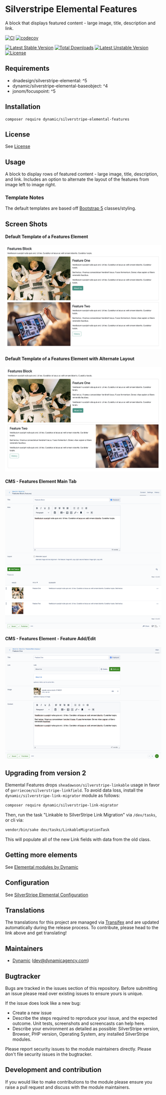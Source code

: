 # Silverstripe Elemental Features

A block that displays featured content - large image, title, description and link.

[![CI](https://github.com/dynamic/silverstripe-elemental-features/actions/workflows/ci.yml/badge.svg)](https://github.com/dynamic/silverstripe-elemental-features/actions/workflows/ci.yml)
[![codecov](https://codecov.io/gh/dynamic/silverstripe-elemental-features/branch/master/graph/badge.svg)](https://codecov.io/gh/dynamic/silverstripe-elemental-features)

[![Latest Stable Version](https://poser.pugx.org/dynamic/silverstripe-elemental-features/v/stable)](https://packagist.org/packages/dynamic/silverstripe-elemental-features)
[![Total Downloads](https://poser.pugx.org/dynamic/silverstripe-elemental-features/downloads)](https://packagist.org/packages/dynamic/silverstripe-elemental-features)
[![Latest Unstable Version](https://poser.pugx.org/dynamic/silverstripe-elemental-features/v/unstable)](https://packagist.org/packages/dynamic/silverstripe-elemental-features)
[![License](https://poser.pugx.org/dynamic/silverstripe-elemental-features/license)](https://packagist.org/packages/dynamic/silverstripe-elemental-features)

## Requirements

- dnadesign/silverstripe-elemental: ^5
- dynamic/silverstripe-elemental-baseobject: ^4
- jonom/focuspoint: ^5

## Installation

`composer require dynamic/silverstripe-elemental-features`

## License

See [License](LICENSE.md)

## Usage

A block to display rows of featured content - large image, title, description, and link. Includes an option to alternate the layout of the features from image left to image right.

### Template Notes

The default templates are based off [Bootstrap 5](https://getbootstrap.com/) classes/styling.

## Screen Shots

#### Default Template of a Features Element
![Default Template of a Features Element](./docs/en/_images/features-block-sample.png)

#### Default Template of a Features Element with Alternate Layout
![Default Template of a Features Element Alternate](./docs/en/_images/features-block-sample-alt.png)

#### CMS - Features Element Main Tab
![CMS - Features Block Main Tab](./docs/en/_images/features-block-cms.png)

#### CMS - Features Element - Feature Add/Edit
![CMS - Features Block Main Tab](./docs/en/_images/features-block-cms-feature.png)

## Upgrading from version 2

Elemental Features drops `sheadawson/silverstripe-linkable` usage in favor of `gorriecoe/silverstripe-linkfield`. To avoid data loss, install the `dynamic/silverstripe-link-migrator` module as follows:

```markdown
composer require dynamic/silverstripe-link-migrator
```

Then, run the task "Linkable to SilverStripe Link Migration" via `/dev/tasks`, or cli via:
```markdown
vendor/bin/sake dev/tasks/LinkableMigrationTask
```

This will populate all of the new Link fields with data from the old class.

## Getting more elements

See [Elemental modules by Dynamic](https://github.com/orgs/dynamic/repositories?q=elemental&type=all&language=&sort=)

## Configuration

See [SilverStripe Elemental Configuration](https://github.com/silverstripe/silverstripe-elemental#configuration)

## Translations

The translations for this project are managed via [Transifex](https://www.transifex.com/dynamicagency/silverstripe-elemental-features/)
and are updated automatically during the release process. To contribute, please head to the link above and get
translating!

## Maintainers

 *  [Dynamic](https://www.dynamicagency.com) (<dev@dynamicagency.com>)

## Bugtracker
Bugs are tracked in the issues section of this repository. Before submitting an issue please read over
existing issues to ensure yours is unique.

If the issue does look like a new bug:

 - Create a new issue
 - Describe the steps required to reproduce your issue, and the expected outcome. Unit tests, screenshots
 and screencasts can help here.
 - Describe your environment as detailed as possible: SilverStripe version, Browser, PHP version,
 Operating System, any installed SilverStripe modules.

Please report security issues to the module maintainers directly. Please don't file security issues in the bugtracker.

## Development and contribution
If you would like to make contributions to the module please ensure you raise a pull request and discuss with the module maintainers.
